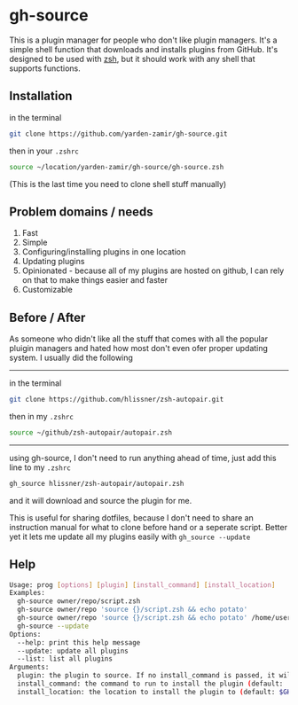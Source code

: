 # gh-source
This is a plugin manager for people who don't like plugin managers. It's a simple shell function that downloads and installs plugins from GitHub. It's designed to be used with [zsh](http://www.zsh.org/), but it should work with any shell that supports functions.

## Installation
in the terminal
```sh
git clone https://github.com/yarden-zamir/gh-source.git
```
then in your `.zshrc`   
```sh
source ~/location/yarden-zamir/gh-source/gh-source.zsh
```
(This is the last time you need to clone shell stuff manually)
## Problem domains / needs
1. Fast
2. Simple
3. Configuring/installing plugins in one location
4. Updating plugins
5. Opinionated - because all of my plugins are hosted on github, I can rely on that to make things easier and faster
6. Customizable

## Before / After
As someone who didn't like all the stuff that comes with all the popular pluigin managers and hated how most don't even ofer proper updating system. I usually did the following

---
in the terminal
```sh
git clone https://github.com/hlissner/zsh-autopair.git
```
then in my `.zshrc`
```sh
source ~/github/zsh-autopair/autopair.zsh
```
---
using gh-source, I don't need to run anything ahead of time, just add this line to my `.zshrc`
```sh
gh_source hlissner/zsh-autopair/autopair.zsh
```
and it will download and source the plugin for me. 

This is useful for sharing dotfiles, because I don't need to share an instruction manual for what to clone before hand or a seperate script. Better yet it lets me update all my plugins easily with `gh_source --update`

## Help
```sh
Usage: prog [options] [plugin] [install_command] [install_location]
Examples:
  gh-source owner/repo/script.zsh
  gh-source owner/repo 'source {}/script.zsh && echo potato'
  gh-source owner/repo 'source {}/script.zsh && echo potato' /home/user/special_location
  gh-source --update
Options:
  --help: print this help message
  --update: update all plugins
  --list: list all plugins
Arguments:
  plugin: the plugin to source. If no install_command is passed, it will assume the last segment is the file to source (default install command)
  install_command: the command to run to install the plugin (default: 'source {}/$(echo "$1" | cut -d'/' -f3-) where {} is replaced by install location. meaning that if your plugin is owner/repo/plug.zsh, it will run 'source $install_location/plug.zsh
  install_location: the location to install the plugin to (default: $GH_SOURCE_INSTALL_LOCATION/$(basename $install_source))
```